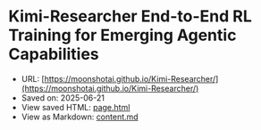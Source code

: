 # Kimi-Researcher End-to-End RL Training for Emerging Agentic Capabilities

- URL: [https://moonshotai.github.io/Kimi-Researcher/](https://moonshotai.github.io/Kimi-Researcher/)
- Saved on: 2025-06-21
- View saved HTML: [page.html](page.html)
- View as Markdown: [content.md](content.md)
